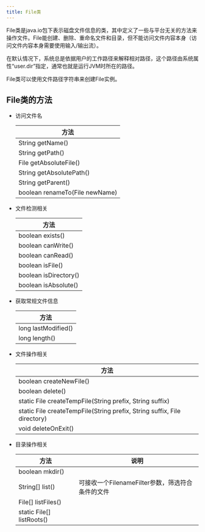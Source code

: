```yaml
---
title: File类
---
```


File类是java.io包下表示磁盘文件信息的类，其中定义了一些与平台无关的方法来操作文件。File能创建、删除、重命名文件和目录，但不能访问文件内容本身（访问文件内容本身需要使用输入/输出流）。

在默认情况下，系统总是依据用户的工作路径来解释相对路径，这个路径由系统属性“user.dir”指定，通常也就是运行JVM时所在的路径。

File类可以使用文件路径字符串来创建File实例。

## File类的方法

- 访问文件名

    | 方法                            |
    | ------------------------------- |
    | String  getName()               |
    | String  getPath()               |
    | File  getAbsoluteFile()         |
    | String  getAbsolutePath()       |
    | String  getParent()             |
    | boolean  renameTo(File newName) |

- 文件检测相关

    | 方法                   |
    | ---------------------- |
    | boolean  exists()      |
    | boolean  canWrite()    |
    | boolean  canRead()     |
    | boolean  isFile()      |
    | boolean  isDirectory() |
    | boolean  isAbsolute()  |

- 获取常规文件信息

    | 方法                 |
    | -------------------- |
    | long  lastModified() |
    | long  length()       |

- 文件操作相关

    | 方法                                                         |
    | ------------------------------------------------------------ |
    | boolean  createNewFile()                                     |
    | boolean  delete()                                            |
    | static  File createTempFile(String prefix, String suffix)    |
    | static  File createTempFile(String prefix, String suffix, File directory) |
    | void  deleteOnExit()                                         |

- 目录操作相关

    | 方法                       | 说明                                             |
    | -------------------------- | ------------------------------------------------ |
    | boolean  mkdir()           |                                                  |
    | String[]  list()           | 可接收一个FilenameFilter参数，筛选符合条件的文件 |
    | File[]  listFiles()        |                                                  |
    | static  File[] listRoots() |                                                  |


